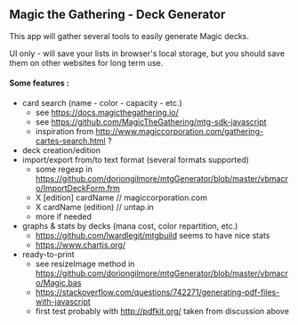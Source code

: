 ## Magic the Gathering - Deck Generator

This app will gather several tools to easily generate Magic decks.

UI only - will save your lists in browser's local storage, but you should save them on other websites for long term use.

#### Some features :
- card search (name - color - capacity - etc.)
  - see https://docs.magicthegathering.io/
  - see https://github.com/MagicTheGathering/mtg-sdk-javascript
  - inspiration from http://www.magiccorporation.com/gathering-cartes-search.html ?
- deck creation/edition
- import/export from/to text format (several formats supported)
  - some regexp in https://github.com/doriongilmore/mtgGenerator/blob/master/vbmacro/ImportDeckForm.frm
  - X [edition] cardName // magiccorporation.com
  - X cardName (edition) // untap.in
  - more if needed
- graphs & stats by decks (mana cost, color repartition, etc.)
  - https://github.com/lwardlegit/mtgbuild seems to have nice stats
  - https://www.chartjs.org/
- ready-to-print
  - see resizeImage method in https://github.com/doriongilmore/mtgGenerator/blob/master/vbmacro/Magic.bas
  - https://stackoverflow.com/questions/742271/generating-pdf-files-with-javascript
  - first test probably with http://pdfkit.org/ taken from discussion above
